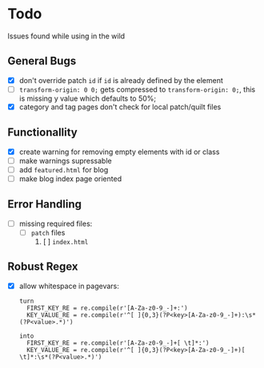Todo
====

Issues found while using in the wild

General Bugs
------------
- [x] don't override patch `id` if `id` is already defined by the element
- [ ] `transform-origin: 0 0;` gets compressed to `transform-origin: 0;`, this is missing y value which defaults to 50%;
- [x] category and tag pages don't check for local patch/quilt files

Functionallity
--------------

- [x] create warning for removing empty elements with id or class
- [ ] make warnings supressable
- [ ] add `featured.html` for blog
- [ ] make blog index page oriented

Error Handling
--------------

- [ ] missing required files:
    - [ ] `patch` files
        1. [ ] `index.html`

Robust Regex
------------

- [x] allow whitespace in pagevars:

      turn 
        FIRST_KEY_RE = re.compile(r'[A-Za-z0-9_-]+:')
        KEY_VALUE_RE = re.compile(r'^[ ]{0,3}(?P<key>[A-Za-z0-9_-]+):\s*(?P<value>.*)')
      
      into 
        FIRST_KEY_RE = re.compile(r'[A-Za-z0-9_-]+[ \t]*:')
        KEY_VALUE_RE = re.compile(r'^[ ]{0,3}(?P<key>[A-Za-z0-9_-]+)[ \t]*:\s*(?P<value>.*)')

      